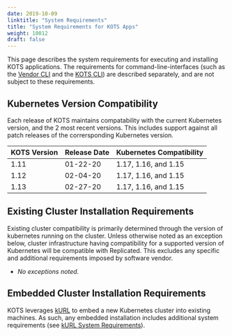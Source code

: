 ```yaml
---
date: 2019-10-09
linktitle: "System Requirements"
title: "System Requirements for KOTS Apps"
weight: 10012
draft: false
---
```


This page describes the system requirements for executing and installing KOTS applications. The requirements for command-line-interfaces (such as the [Vendor CLI](/vendor/cli/getting-started) and the [KOTS CLI](/kots-cli/getting-started)) are described separately, and are not subject to these requirements.

## Kubernetes Version Compatibility

Each release of KOTS maintains compatability with the current Kubernetes version, and the 2 most recent versions. This includes support against all patch releases of the corrersponding Kubernetes version.

| KOTS Version                 | Release Date | Kubernetes Compatibility |
|:----------------------|------|-------------|
| 1.11 | 01-22-20 | 1.17, 1.16, and 1.15 |
| 1.12 | 02-04-20 | 1.17, 1.16, and 1.15 |
| 1.13 | 02-27-20 | 1.17, 1.16, and 1.15 | 

## Existing Cluster Installation Requirements

Existing cluster compatibility is primarily determined through the version of kubernetes running on the cluster. Unless otherwise noted as an exception below, cluster infrastructure having compatibility for a supported version of Kubernetes will be compatible with Replicated. This excludes any specific and additional requirements imposed by software vendor. 

* _No exceptions noted._

## Embedded Cluster Installation Requirements

KOTS leverages [kURL](https://kurl.sh/) to embed a new Kubernetes cluster into existing machines. As such, any embedded installation includes additional system requirements (see [kURL System Requirements](https://kurl.sh/docs/install-with-kurl/system-requirements)).

